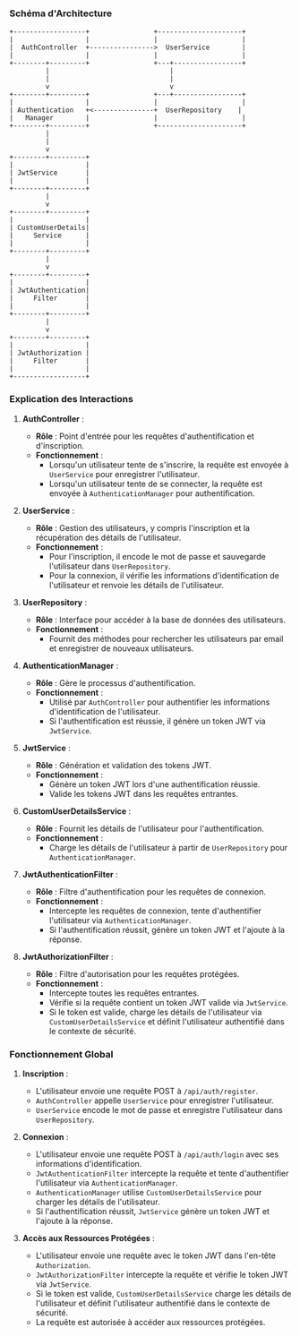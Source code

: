 ### Schéma d'Architecture

```plaintext
+------------------+                +---------------------+
|                  |                |                     |
|  AuthController  +---------------->  UserService        |
|                  |                |                     |
+--------+---------+                +---+-----------------+
         |                              |
         |                              |
         v                              v
+--------+---------+                +---+-----------------+
|                  |                |                     |
| Authentication   +<---------------+  UserRepository    |
|   Manager        |                |                     |
+--------+---------+                +---------------------+
         |
         |
         v
+--------+---------+
|                  |
| JwtService       |
|                  |
+--------+---------+
         |
         v
+--------+---------+
|                  |
| CustomUserDetails|
|     Service      |
|                  |
+--------+---------+
         |
         v
+--------+---------+
|                  |
| JwtAuthentication|
|     Filter       |
|                  |
+--------+---------+
         |
         v
+--------+---------+
|                  |
| JwtAuthorization |
|     Filter       |
|                  |
+------------------+
```

### Explication des Interactions

1. **AuthController** :
    - **Rôle** : Point d'entrée pour les requêtes d'authentification et d'inscription.
    - **Fonctionnement** :
        - Lorsqu'un utilisateur tente de s'inscrire, la requête est envoyée à `UserService` pour enregistrer l'utilisateur.
        - Lorsqu'un utilisateur tente de se connecter, la requête est envoyée à `AuthenticationManager` pour authentification.

2. **UserService** :
    - **Rôle** : Gestion des utilisateurs, y compris l'inscription et la récupération des détails de l'utilisateur.
    - **Fonctionnement** :
        - Pour l'inscription, il encode le mot de passe et sauvegarde l'utilisateur dans `UserRepository`.
        - Pour la connexion, il vérifie les informations d'identification de l'utilisateur et renvoie les détails de l'utilisateur.

3. **UserRepository** :
    - **Rôle** : Interface pour accéder à la base de données des utilisateurs.
    - **Fonctionnement** :
        - Fournit des méthodes pour rechercher les utilisateurs par email et enregistrer de nouveaux utilisateurs.

4. **AuthenticationManager** :
    - **Rôle** : Gère le processus d'authentification.
    - **Fonctionnement** :
        - Utilisé par `AuthController` pour authentifier les informations d'identification de l'utilisateur.
        - Si l'authentification est réussie, il génère un token JWT via `JwtService`.

5. **JwtService** :
    - **Rôle** : Génération et validation des tokens JWT.
    - **Fonctionnement** :
        - Génère un token JWT lors d'une authentification réussie.
        - Valide les tokens JWT dans les requêtes entrantes.

6. **CustomUserDetailsService** :
    - **Rôle** : Fournit les détails de l'utilisateur pour l'authentification.
    - **Fonctionnement** :
        - Charge les détails de l'utilisateur à partir de `UserRepository` pour `AuthenticationManager`.

7. **JwtAuthenticationFilter** :
    - **Rôle** : Filtre d'authentification pour les requêtes de connexion.
    - **Fonctionnement** :
        - Intercepte les requêtes de connexion, tente d'authentifier l'utilisateur via `AuthenticationManager`.
        - Si l'authentification réussit, génère un token JWT et l'ajoute à la réponse.

8. **JwtAuthorizationFilter** :
    - **Rôle** : Filtre d'autorisation pour les requêtes protégées.
    - **Fonctionnement** :
        - Intercepte toutes les requêtes entrantes.
        - Vérifie si la requête contient un token JWT valide via `JwtService`.
        - Si le token est valide, charge les détails de l'utilisateur via `CustomUserDetailsService` et définit l'utilisateur authentifié dans le contexte de sécurité.

### Fonctionnement Global

1. **Inscription** :
    - L'utilisateur envoie une requête POST à `/api/auth/register`.
    - `AuthController` appelle `UserService` pour enregistrer l'utilisateur.
    - `UserService` encode le mot de passe et enregistre l'utilisateur dans `UserRepository`.

2. **Connexion** :
    - L'utilisateur envoie une requête POST à `/api/auth/login` avec ses informations d'identification.
    - `JwtAuthenticationFilter` intercepte la requête et tente d'authentifier l'utilisateur via `AuthenticationManager`.
    - `AuthenticationManager` utilise `CustomUserDetailsService` pour charger les détails de l'utilisateur.
    - Si l'authentification réussit, `JwtService` génère un token JWT et l'ajoute à la réponse.

3. **Accès aux Ressources Protégées** :
    - L'utilisateur envoie une requête avec le token JWT dans l'en-tête `Authorization`.
    - `JwtAuthorizationFilter` intercepte la requête et vérifie le token JWT via `JwtService`.
    - Si le token est valide, `CustomUserDetailsService` charge les détails de l'utilisateur et définit l'utilisateur authentifié dans le contexte de sécurité.
    - La requête est autorisée à accéder aux ressources protégées.
